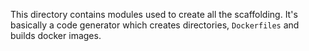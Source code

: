 This directory contains modules used to create all the scaffolding. It's basically a code generator which creates directories, `Dockerfiles` and builds docker images.
